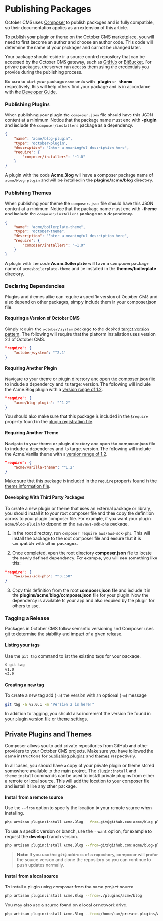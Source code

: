 # Publishing Packages

October CMS uses [Composer](https://getcomposer.org/) to publish packages and is fully compatible, so their documentation applies as an extension of this article.

To publish your plugin or theme on the October CMS marketplace, you will need to first become an author and choose an author code. This code will determine the name of your packages and cannot be changed later.

Your package should reside in a source control repository that can be accessed by the October CMS gateway, such as [GitHub](https://github.com/) or [BitBucket](https://bitbucket.org/). For private packages, the server can access them using the credentials you provide during the publishing process.

Be sure to start your package `name` ends with **-plugin** or **-theme** respectively, this will help others find your package and is in accordance with the [Developer Guide](https://octobercms.com/help/guidelines/developer#package-naming).

<a id="oc-publishing-plugins"></a>
### Publishing Plugins

When publishing your plugin the `composer.json` file should have this JSON content at a minimum. Notice that the package name must end with **-plugin** and include the `composer/installers` package as a dependency.

```json
{
    "name": "acme/blog-plugin",
    "type": "october-plugin",
    "description": "Enter a meaningful description here",
    "require": {
        "composer/installers": "~1.0"
    }
}
```

A plugin with the code **Acme.Blog** will have a composer package name of `acme/blog-plugin` and will be installed in the **plugins/acme/blog** directory.

<a id="oc-publishing-themes"></a>
### Publishing Themes

When publishing your theme the `composer.json` file should have this JSON content at a minimum. Notice that the package name must end with **-theme** and include the `composer/installers` package as a dependency.

```json
{
    "name": "acme/boilerplate-theme",
    "type": "october-theme",
    "description": "Enter a meaningful description here",
    "require": {
        "composer/installers": "~1.0"
    }
}
```

A plugin with the code **Acme.Boilerplate** will have a composer package name of `acme/boilerplate-theme` and be installed in the **themes/boilerplate** directory.

### Declaring Dependencies

Plugins and themes alike can require a specific version of October CMS and also depend on other packages, simply include them in your composer.json file.

#### Requiring a Version of October CMS

Simply require the `october/system` package to the desired [target version pattern](https://getcomposer.org/doc/articles/versions.md). The following will require that the platform installation uses version 2.1 of October CMS.

```json
"require": {
    "october/system": "^2.1"
}
```

#### Requiring Another Plugin

Navigate to your theme or plugin directory and open the composer.json file to include a dependency and its target version. The following will include the Acme.Blog plugin with a [version range of 1.2](https://getcomposer.org/doc/articles/versions.md).

```json
"require": {
    "acme/blog-plugin": "^1.2"
}
```

You should also make sure that this package is included in the `$require` property found in the [plugin registration file](../plugin/registration.md#oc-dependency-definitions).

#### Requiring Another Theme

Navigate to your theme or plugin directory and open the composer.json file to include a dependency and its target version. The following will include the Acme.Vanilla theme with a [version range of 1.2](https://getcomposer.org/doc/articles/versions.md).

```json
"require": {
    "acme/vanilla-theme": "^1.2"
}
```

Make sure that this package is included in the `require` property found in the [theme information file](../themes/development.md#oc-theme-dependencies).

#### Developing With Third Party Packages

To create a new plugin or theme that uses an external package or library, you should install it to your root composer file and then copy the definition across to your plugin composer file. For example, if you want your plugin `acme/blog-plugin` to depend on the `aws/aws-sdk-php` package.

1. In the root directory, run `composer require aws/aws-sdk-php`. This will install the package to the root composer file and ensure that it is compatible with other packages.

2. Once completed, open the root directory **composer.json** file to locate the newly defined dependency. For example, you will see something like this:

```json
"require": {
    "aws/aws-sdk-php": "^3.158"
}
```

3. Copy this definition from the root **composer.json** file and include it in the **plugins/acme/blog/composer.json** file for your plugin. Now the dependency is available to your app and also required by the plugin for others to use.

### Tagging a Release

Packages in October CMS follow semantic versioning and Composer uses git to determine the stability and impact of a given release.

#### Listing your tags

Use the `git tag` command to list the existing tags for your package.

```bash
$ git tag
v1.0
v2.0
```

#### Creating a new tag

To create a new tag add (`-a`) the version with an optional (`-m`) message.

```bash
git tag -a v2.0.1 -m "Version 2 is here!"
```

In addition to tagging, you should also increment the version file found in your [plugin version file](../system/plugins.md) or [theme settings](../../cms/themes/settings.md).

## Private Plugins and Themes

Composer allows you to add private repositories from GitHub and other providers to your October CMS projects. Make sure you have followed the same instructions for [publishing plugins](#oc-publishing-plugins) and [themes](#oc-publishing-themes) respectively.

In all cases, you should have a copy of your private plugin or theme stored somewhere available to the main project. The `plugin:install` and `theme:install` commands can be used to install private plugins from either a remote or local source. This will add the location to your composer file and install it like any other package.

#### Install from a remote source

Use the `--from` option to specify the location to your remote source when installing.

```bash
php artisan plugin:install Acme.Blog --from=git@github.com:acme/blog-plugin.git
```

To use a specific version or branch, use the `--want` option, for example to request the **develop** branch version.

```bash
php artisan plugin:install Acme.Blog --from=git@github.com:acme/blog-plugin.git --want=dev-develop
```

> **Note**: If you use the `git@` address of a repository, composer will prefer the source version and clone the repository so you can continue to push updates normally.

#### Install from a local source

To install a plugin using composer from the same project source.

```bash
php artisan plugin:install Acme.Blog --from=./plugins/acme/blog
```

You may also use a source found on a local or network drive.

```bash
php artisan plugin:install Acme.Blog --from=/home/sam/private-plugins/acme-blog
```